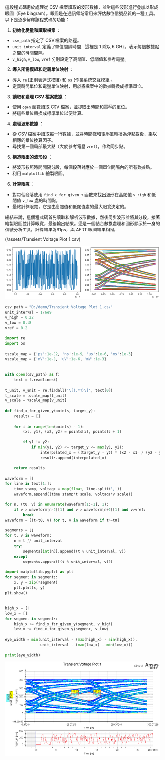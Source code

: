 
這段程式碼用於處理從 CSV 檔案讀取的波形數據，並對這些波形進行疊加以形成眼圖（Eye Diagram）。眼圖是在通訊領域常用來評估數位信號品質的一種工具。以下是逐步解釋該程式碼的功能： 
1. **初始化變量和讀取檔案** ： 
- `csv_path` 指定了 CSV 檔案的路徑。 
- `unit_interval` 定義了單位間隔時間，這裡是 1 除以 6 GHz，表示每個數據點之間的時間間隔。 
- `v_high`, `v_low`, `vref` 分別設定了高閾值、低閾值和參考電壓。 
2. **導入所需模組和定義單位映射** ： 
- 導入 `re` (正則表達式模組) 和 `os` (作業系統交互模組)。
- 定義時間單位和電壓單位映射，用於將檔案中的數據轉換成標準單位。 
3. **讀取和處理 CSV 檔案數據** ： 
- 使用 `open` 函數讀取 CSV 檔案，並提取出時間和電壓的單位。
- 將這些單位轉換成標準單位以便計算。 
4. **處理波形數據** ：
- 從 CSV 檔案中讀取每一行數據，並將時間戳和電壓值轉換為浮點數後，乘以相應的單位換算因子。 
- 尋找第一個局部最大點（大於參考電壓 `vref`），作為同步點。 
5. **構造眼圖的波形段** ：
- 將波形按照時間間隔分段，每個段落對應於一個單位間隔內的所有數據點。 
- 利用 `matplotlib` 繪製眼圖。 
6. **計算眼寬** ： 
- 對每個段落使用 `find_x_for_given_y` 函數來找出波形在高閾值 `v_high` 和低閾值 `v_low` 處的時間點。
- 最終計算眼寬，它是由高閾值和低閾值處的最大眼寬決定的。

總結來說，這個程式碼首先讀取和解析波形數據，然後同步波形並將其分段，接著繪製眼圖並計算眼寬，最後輸出結果。這是一個結合數據處理和圖形顯示於一身的信號分析工具。計算結果為61ps，與 AEDT 眼圖結果相同。

(/assets/Transient Voltage Plot 1.csv)


![Figure 2024-04-23 172056](/assets/Figure%202024-04-23%20172056.png)

```python
csv_path = "D:/demo/Transient Voltage Plot 1.csv"
unit_interval = 1/6e9
v_high = 0.22
v_low = 0.18
vref = 0.2

import re
import os

tscale_map = {'ps':1e-12, 'ns':1e-9, 'us':1e-6, 'ms':1e-3}
vscale_map = {'nV':1e-9, 'uV':1e-6, 'mV':1e-3}


with open(csv_path) as f:
    text = f.readlines()

t_unit, v_unit = re.findall('\[(.*?)\]', text[0])
t_scale = tscale_map[t_unit]
v_scale = vscale_map[v_unit]

def find_x_for_given_y(points, target_y):
    results = []
    
    for i in range(len(points) - 1):
        (x1, y1), (x2, y2) = points[i], points[i + 1]
        
        if y1 != y2:
            if min(y1, y2) <= target_y <= max(y1, y2):
                interpolated_x = ((target_y - y1) * (x2 - x1) / (y2 - y1)) + x1
                results.append(interpolated_x)
    
    return results

waveform = []
for line in text[1:]:
    time_stamp, voltage = map(float, line.split(','))
    waveform.append((time_stamp*t_scale, voltage*v_scale))

for n, (t0, v) in enumerate(waveform[1:-1], 1):
    if v > waveform[n-1][1] and v > waveform[n+1][1] and v>vref:
        break
waveform = [(t-t0, v) for t, v in waveform if t>=t0]

segments = [] 
for t, v in waveform:
    n = t // unit_interval
    try:
        segments[int(n)].append((t % unit_interval, v))
    except:
        segments.append([(t % unit_interval, v)])

import matplotlib.pyplot as plt
for segment in segments:
    x, y = zip(*segment)
    plt.plot(x, y)
plt.show()


high_x = []
low_x = []
for segment in segments:
    high_x += find_x_for_given_y(segment, v_high)
    low_x += find_x_for_given_y(segment, v_low)

eye_width = min(unit_interval - (max(high_x) - min(high_x)),
                unit_interval - (max(low_x) - min(low_x)))

print(eye_width)
```



![2024-04-23_17-23-43](/assets/2024-04-23_17-23-43.png)